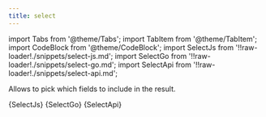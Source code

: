 ```yaml
---
title: select
---
```


import Tabs from '@theme/Tabs';
import TabItem from '@theme/TabItem';
import CodeBlock from '@theme/CodeBlock';
import SelectJs from '!!raw-loader!./snippets/select-js.md';
import SelectGo from '!!raw-loader!./snippets/select-go.md';
import SelectApi from '!!raw-loader!./snippets/select-api.md';

Allows to pick which fields to include in the result.

<Tabs>
  <TabItem value="javascript" label="Javascript" default>
    <CodeBlock className="language-jsx">
      {SelectJs}
    </CodeBlock>
  </TabItem>
  <TabItem value="go" label="Go" default>
    <CodeBlock className="language-jsx">
      {SelectGo}
    </CodeBlock>
  </TabItem>
  <TabItem value="API" label="API">
    <CodeBlock className="language-jsx" title="[GET]">
      {SelectApi}
    </CodeBlock>
  </TabItem>
</Tabs>
